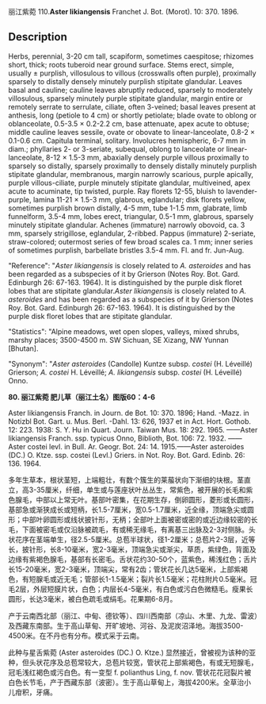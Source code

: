 丽江紫菀
110.**Aster likiangensis** Franchet J. Bot. (Morot). 10: 370. 1896.

## Description
Herbs, perennial, 3-20 cm tall, scapiform, sometimes caespitose; rhizomes short, thick; roots tuberoid near ground surface. Stems erect, simple, usually ± purplish, villosulous to villous (crosswalls often purple), proximally sparsely to distally densely minutely purplish stipitate glandular. Leaves basal and cauline; cauline leaves abruptly reduced, sparsely to moderately villosulous, sparsely minutely purple stipitate glandular, margin entire or remotely serrate to serrulate, ciliate, often 3-veined; basal leaves present at anthesis, long (petiole to 4 cm) or shortly petiolate; blade ovate to oblong or oblanceolate, 0.5-3.5 × 0.2-2.2 cm, base attenuate, apex acute to obtuse; middle cauline leaves sessile, ovate or obovate to linear-lanceolate, 0.8-2 × 0.1-0.6 cm. Capitula terminal, solitary. Involucres hemispheric, 6-7 mm in diam.; phyllaries 2- or 3-seriate, subequal, oblong to lanceolate or linear-lanceolate, 8-12 × 1.5-3 mm, abaxially densely purple villous proximally to sparsely so distally, sparsely proximally to densely distally minutely purplish stipitate glandular, membranous, margin narrowly scarious, purple apically, purple villous-ciliate, purple minutely stipitate glandular, multiveined, apex acute to acuminate, tip twisted, purple. Ray florets 12-55, bluish to lavender-purple, lamina 11-21 × 1.5-3 mm, glabrous, eglandular; disk florets yellow, sometimes purplish brown distally, 4-5 mm, tube 1-1.5 mm, glabrate, limb funnelform, 3.5-4 mm, lobes erect, triangular, 0.5-1 mm, glabrous, sparsely minutely stipitate glandular. Achenes (immature) narrowly obovoid, ca. 3 mm, sparsely strigillose, eglandular, 2-ribbed. Pappus (immature) 2-seriate, straw-colored; outermost series of few broad scales ca. 1 mm; inner series of sometimes purplish, barbellate bristles 3.5-4 mm. Fl. and fr. Jun-Aug.

  "Reference": "*Aster likiangensis* is closely related to *A. asteroides* and has been regarded as a subspecies of it by Grierson (Notes Roy. Bot. Gard. Edinburgh 26: 67-163. 1964). It is distinguished by the purple disk floret lobes that are stipitate glandular.*Aster likiangensis* is closely related to *A. asteroides* and has been regarded as a subspecies of it by Grierson (Notes Roy. Bot. Gard. Edinburgh 26: 67-163. 1964). It is distinguished by the purple disk floret lobes that are stipitate glandular.

  "Statistics": "Alpine meadows, wet open slopes, valleys, mixed shrubs, marshy places; 3500-4500 m. SW Sichuan, SE Xizang, NW Yunnan [Bhutan].

  "Synonym": "*Aster asteroides* (Candolle) Kuntze subsp. *costei* (H. Léveillé) Grierson; *A. costei* H. Léveillé; *A. likiangensis* subsp. *costei* (H. Léveillé) Onno.

**80. 丽江紫菀 肥儿草（丽江土名）图版60：4-6**

Aster likiangensis Franch. in Journ. de Bot. 10: 370. 1896; Hand. -Mazz. in Notizbl Bot. Gart. u. Mus. Berl. -Dahl. 13: 626, 1937 et in Act. Hort. Gothob. 12: 223. 1938: S. Y. Hu in Quart. Journ. Taiwan Mus. 18: 292. 1965. ——Aster likiangensis Franch. ssp. typicus Onno, Biblioth, Bot. 106: 72. 1932. ——Aster costei levl. in Bull. Ar. Geogr. Bot. 24: 14. 1915.——Aster asteroides (DC.) O. Ktze. ssp. costei (Levl.) Griers. in Not. Roy. Bot. Gard. Edinb. 26: 136. 1964.

多年生草本，根状茎短，上端粗壮，有数个簇生的莱菔状向下渐细的块根。茎直立，高3-35厘米，纤细，单生或与莲座状叶丛丛生，常紫色，被开展的长毛和紫色腺毛，中部以上常无叶。基部叶密集，在花期生存，倒卵圆形，菱形或长圆形，基部急或渐狭成长或短柄，长1.5-7厘米，宽0.5-1.7厘米，近全缘，顶端急尖或圆形；中部叶卵圆形或线状披针形，无柄；全部叶上面被密或密的或近边缘较密的长毛，下面被密毛或仅沿脉被疏毛，有或稀无缘毛，有离基三出脉及2-3对侧脉。头状花序在茎端单生，径2.5-5厘米。总苞半球状，径1-2厘米；总苞片2-3层，近等长，披针形，长8-10毫米，宽2-3毫米，顶端急尖或渐尖，草质，紫绿色，背面及边缘有紫褐色腺毛，基部有长密毛。舌状花约30-50个，蓝紫色，稀浅红色；舌片长15-20毫米，宽2-3毫米，顶端尖，常有2齿；管状花长几达5毫米，上部紫褐色，有短腺毛或近无毛；管部长1-1.5毫米；裂片长1.5毫米；花柱附片0.5毫米。冠毛2层，外层短膜片状，白色；内层长4-5毫米，有白色或污白色微糙毛。瘦果长圆形，长达3毫米，被白色疏毛或绢毛。花果期6-8月。

产于云南西北部（丽江、中甸、德钦等）、四川西南部（凉山、木里、九龙、雷波）及西藏东南部。生于高山草甸、开旷坡地、河谷、及泥炭沼泽地。海拔3500-4500米。在不丹也有分布。模式采于云南。

此种与星舌紫菀 (Aster asteroides (DC.) O. Ktze.) 显然接近，曾被视为该种的亚种，但头状花序及总苞常较大，总苞片较宽，管状花上部紫褐色，有或无短腺毛，冠毛浅红褐色或污白色。有一变型 f. polianthus Ling, f. nov. 管状花花冠裂片被白色长节毛，产于西藏东部（波密）。生于高山草甸上，海拔4200米。全草治小儿疳积，牙痛。
